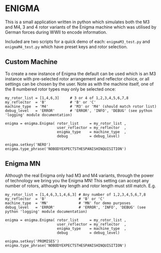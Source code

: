 # ENIGMA
This is a small application written in python which simulates both the M3 and M4, 3 and 4 rotor variants of the Enigma machine which was utilised by German forces during WWII to encode information.

Included are two scripts for a quick demo of each: `enigmaM3_test.py` and `enigmaM4_test.py` which have preset keys and rotor selection.

## Custom Machine
To create a new instance of Enigma the default can be used which is an M3 instance with pre-selected rotor arrangement and reflector choice, or all settings can be chosen by the user. Note as with the machine itself, one of the 8 numbered rotor types may only be selected once:
```
my_rotor_list = [1,4,6,3]     # 3 or 4 of 1,2,3,4,5,6,7,8
my_reflector  = 'B'           # 'B' or 'C'
machine_type  = 'M4'          # 'M3' or 'M4' (should match rotor list)
debug_level   = 'ERROR'       # 'ERROR', 'INFO', 'DEBUG' (see python 'logging' module documentation)

enigma = enigma.Enigma( rotor_list     = my_rotor_list ,
                        user_reflector = my_reflector  ,
                        enigma_type    = machine_type  ,
                        debug          = debug_level)

enigma.setkey('NERO')
enigma.type_phrase('NOBODYEXPECTSTHESPANISHINQUISITION')
```

## Enigma MN
Although the real Enigma only had M3 and M4 variants, through the power of technology we bring you the Enigma MN! This setting can accept any number of rotors, although key length and rotor length must still match. E.g.
```
my_rotor_list = [1,4,6,3,1,4,6,3] # Any number of 1,2,3,4,5,6,7,8
my_reflector  = 'B'               # 'B' or 'C'
machine_type  = 'MN'              # 'MN' for demo purposes
debug_level   = 'ERROR'           # 'ERROR', 'INFO', 'DEBUG' (see python 'logging' module documentation)

enigma = enigma.Enigma( rotor_list     = my_rotor_list ,
                        user_reflector = my_reflector  ,
                        enigma_type    = machine_type  ,
                        debug          = debug_level)

enigma.setkey('PROMISES')
enigma.type_phrase('NOBODYEXPECTSTHESPANISHINQUISITION')
```
